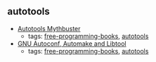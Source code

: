 autotools
---
* [Autotools Mythbuster](https://autotools.io/index.html)
    * tags: [free-programming-books](../tags/free-programming-books.md), [autotools](../tags/autotools.md)
* [GNU Autoconf, Automake and Libtool](http://sourceware.org/autobook/)
    * tags: [free-programming-books](../tags/free-programming-books.md), [autotools](../tags/autotools.md)
